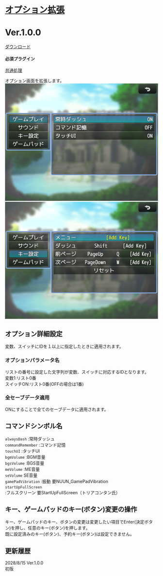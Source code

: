 # [オプション拡張](https://raw.githubusercontent.com/nuun888/MZ/master/NUUN_OptionEx.js)
# Ver.1.0.0
[ダウンロード](https://raw.githubusercontent.com/nuun888/MZ/master/NUUN_OptionEx.js)  
#### 必須プラグイン
[共通処理](https://github.com/nuun888/MZ/blob/master/README/Base.md)  

オプション画面を拡張します。  
![画像](img/OptionEx1.png)  
![画像](img/OptionEx2.png)  

## オプション詳細設定
変数、スイッチにIDを１以上に指定したときに適用されます。  

### オプションパラメータ名
リストの番号に設定した文字列が変数、スイッチに対応するIDとなります。  
変数1:リスト0番  
スイッチON:リスト0番(OFFの場合は1番)  

### 全セーブデータ適用
ONにすることで全てのセーブデータに適用されます。  

## コマンドシンボル名
`alwaysDash` :常時ダッシュ  
`commandRemember` :コマンド記憶  
`touchUI` :タッチUI  
`bgmVolume` :BGM音量  
`bgsVolume` :BGS音量  
`meVolume` :ME音量  
`seVolume` SE音量  
`gamePadVibration` :振動 要NUUN_GamePadVibration  
`startUpFullScreen` :フルスクリーン 要StartUpFullScreen（トリアコンタン氏）  

## キー、ゲームパッドのキー(ボタン)変更の操作
キー、ゲームパッドのキー、ボタンの変更は変更したい項目でEnter(決定ボタン)を押し、任意のキー(ボタン)を押します。  
既に設定済みのキー(ボタン)、予約キー(ボタン)は設定できません。  

## 更新履歴
2028/8/15 Ver.1.0.0  
初版  
